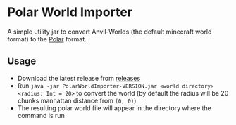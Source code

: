 # Polar World Importer

A simple utility jar to convert Anvil-Worlds (the default minecraft world format) to the [Polar](https://github.com/hollow-cube/polar) format.

## Usage

- Download the latest release from [releases](https://github.com/JustAlittleWolf/PolarWorldImporter/releases/latest)
- Run `java -jar PolarWorldImporter-VERSION.jar <world directory> <radius: Int = 20>` to convert the world (by default the radius will be 20 chunks manhattan distance from `(0, 0)`)
- The resulting polar world file will appear in the directory where the command is run